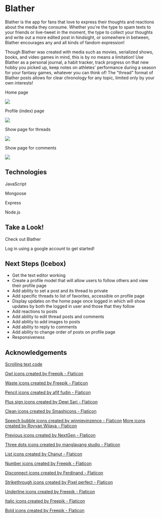 # Blather

Blather is the app for fans that love to express their thoughts and reactions about the media they consume. Whether you're the type to spam texts to your friends or live-tweet in the moment, the type to collect your thoughts and write out a more edited post in hindsight, or somewhere in between, Blather encourages any and all kinds of fandom expression! 

Though Blather was created with media such as movies, serialized shows, books, and video games in mind, this is by no means a limitation! Use Blather as a personal journal, a habit tracker, track progress on that new hobby you picked up, keep notes on athletes' performance during a season for your fantasy games, whatever you can think of! The "thread" format of Blather posts allows for clear chronology for any topic, limited only by your own interests! 

Home page

<img src="https://i.imgur.com/jeUTTCD.png">

Profile (index) page

<img src="https://imgur.com/hbHBUtQ">

Show page for threads

<img src="https://imgur.com/Mfat1sw">

Show page for comments

<img src="https://imgur.com/3QSV6ES">

## Technologies

JavaScript

Mongoose

Express

Node.js

## Take a Look!

<a>Check out Blather</a>

Log in using a google account to get started!

## Next Steps (Icebox)

<ul>
	<li>Get the text editor working</li>
	<li>Create a profile model that will allow users to follow others and view their profile page</li>
	<li>Add ability to set a post and its thread to private</li>
	<li>Add specific threads to list of favorites, accessible on profile page</li>
	<li>Display updates on the home page once logged in which will show updates by both the logged in user and those that they follow</li>
	<li>Add reactions to posts</li>
	<li>Add ability to edit thread posts and comments</li>
	<li>Add ability to add images to posts</li>
	<li>Add ability to reply to comments</li>
	<li>Add ability to change order of posts on profile page</li>
	<li>Responsiveness</li>
</ul>

## Acknowledgements

 <a href="https://codepen.io/Murtaxa/pen/egrRbN">Scrolling text code</a>

<a href="https://www.flaticon.com/free-icons/owl" title="owl icons">Owl icons created by Freepik - Flaticon</a>

<a href="https://www.flaticon.com/free-icons/waste" title="waste icons">Waste icons created by Freepik - Flaticon</a>

<a href="https://www.flaticon.com/free-icons/pencil" title="pencil icons">Pencil icons created by afif fudin - Flaticon</a>

<a href="https://www.flaticon.com/free-icons/plus-sign" title="plus sign icons">Plus sign icons created by Dewi Sari - Flaticon</a>

<a href="https://www.flaticon.com/free-icons/clean" title="clean icons">Clean icons created by Smashicons - Flaticon</a>

<a href="https://www.flaticon.com/free-icons/speech-bubble" title="speech bubble icons">Speech bubble icons created by winnievinzence - Flaticon</a>
<a href="https://www.flaticon.com/free-icons/more" title="more icons">More icons created by Royyan Wijaya - Flaticon</a>

<a href="https://www.flaticon.com/free-icons/previous" title="previous icons">Previous icons created by NextGen - Flaticon</a>

<a href="https://www.flaticon.com/free-icons/three-dots" title="three dots icons">Three dots icons created by manglayang studio - Flaticon</a>

<a href="https://www.flaticon.com/free-icons/list" title="list icons">List icons created by Chanut - Flaticon</a>

<a href="https://www.flaticon.com/free-icons/number" title="number icons">Number icons created by Freepik - Flaticon</a>

<a href="https://www.flaticon.com/free-icons/disconnect" title="disconnect icons">Disconnect icons created by Ferdinand - Flaticon</a>

<a href="https://www.flaticon.com/free-icons/strikethrough" title="strikethrough icons">Strikethrough icons created by Pixel perfect - Flaticon</a>

<a href="https://www.flaticon.com/free-icons/underline" title="underline icons">Underline icons created by Freepik - Flaticon</a>

<a href="https://www.flaticon.com/free-icons/italic" title="italic icons">Italic icons created by Freepik - Flaticon</a>

<a href="https://www.flaticon.com/free-icons/bold" title="bold icons">Bold icons created by Freepik - Flaticon</a>
